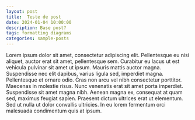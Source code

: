 ```yaml
---
layout: post
title:  Teste de post
date: 2024-01-04 10:00:00
description: Base post?
tags: formatting diagrams
categories: sample-posts
---
```

Lorem ipsum dolor sit amet, consectetur adipiscing elit. Pellentesque eu nisi aliquet, auctor erat sit amet, pellentesque sem. Curabitur eu lacus ut est vehicula pulvinar sit amet ut ipsum. Mauris mattis auctor magna. Suspendisse nec elit dapibus, varius ligula sed, imperdiet magna. Pellentesque et ornare odio. Cras non arcu vel nibh consectetur porttitor. Maecenas in molestie risus. Nunc venenatis erat sit amet porta imperdiet. Suspendisse sit amet magna nibh. Aenean magna ex, consequat at quam sed, maximus feugiat sapien. Praesent dictum ultrices erat ut elementum. Sed ut nulla ut dolor convallis ultricies. In eu lorem fermentum orci malesuada condimentum quis at ipsum.
